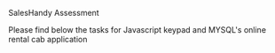 SalesHandy Assessment

Please find below the tasks for Javascript keypad and MYSQL's online rental cab application
